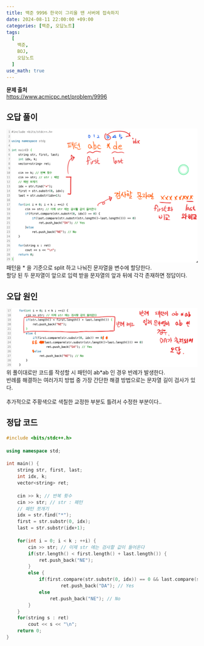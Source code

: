 ```yaml
---
title: 백준 9996 한국이 그리울 땐 서버에 접속하지
date: 2024-08-11 22:00:00 +09:00
categories: [백준, 오답노트]
tags:
  [
    백준,
    BOJ,
    오답노트
  ]
use_math: true
---
```


**문제 출처**<br>
<https://www.acmicpc.net/problem/9996><br>

## 오답 풀이
![1](https://github.com/Hoon1999/hoon1999.github.io/blob/main/assets/img/baekjoon/9996-1.png?raw=true)<br>
패턴을 \* 을 기준으로 split 하고 나눠진 문자열을 변수에 할당한다.<br>
할당 된 두 문자열이 앞으로 입력 받을 문자열의 앞과 뒤에 각각 존재하면 정답이다.<br>

## 오답 원인
![2](https://github.com/Hoon1999/hoon1999.github.io/blob/main/assets/img/baekjoon/9996-2.png?raw=true)<br>
위 풀이대로만 코드를 작성할 시 패턴이 ab*ab 인 경우 반례가 발생한다.<br>
반례를 해결하는 여러가지 방법 중 가장 간단한 해결 방법으로는 문자열 길이 검사가 있다.<br>
<br>
추가적으로 주황색으로 색칠한 교정한 부분도 틀려서 수정한 부분이다..<br>


## 정답 코드

```cpp
#include <bits/stdc++.h>

using namespace std;

int main() {
    string str, first, last;
    int idx, k;
    vector<string> ret;
    
    cin >> k; // 반복 횟수
    cin >> str; // str : 패턴
    // 패턴 쪼개기
    idx = str.find("*");
    first = str.substr(0, idx);
    last = str.substr(idx+1);
    
    for(int i = 0; i < k ; ++i) {
        cin >> str; // 이제 str 에는 검사할 값이 들어온다 
        if(str.length() < first.length() + last.length()) {
            ret.push_back("NE"); 
        }
        else {
            if(first.compare(str.substr(0, idx)) == 0 && last.compare(str.substr(str.length()-last.length())) == 0)
                    ret.push_back("DA"); // Yes
            else
                ret.push_back("NE"); // No
        }
    }
    for(string s : ret)
        cout << s << "\n";
    return 0;
}
```
